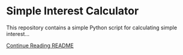 # Simple Interest Calculator

This repository contains a simple Python script for calculating simple interest...

[Continue Reading README](README.md)

